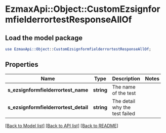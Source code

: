 # EzmaxApi::Object::CustomEzsignformfielderrortestResponseAllOf

## Load the model package
```perl
use EzmaxApi::Object::CustomEzsignformfielderrortestResponseAllOf;
```

## Properties
Name | Type | Description | Notes
------------ | ------------- | ------------- | -------------
**s_ezsignformfielderrortest_name** | **string** | The name of the test | 
**s_ezsignformfielderrortest_detail** | **string** | The detail why the test failed | 

[[Back to Model list]](../README.md#documentation-for-models) [[Back to API list]](../README.md#documentation-for-api-endpoints) [[Back to README]](../README.md)


